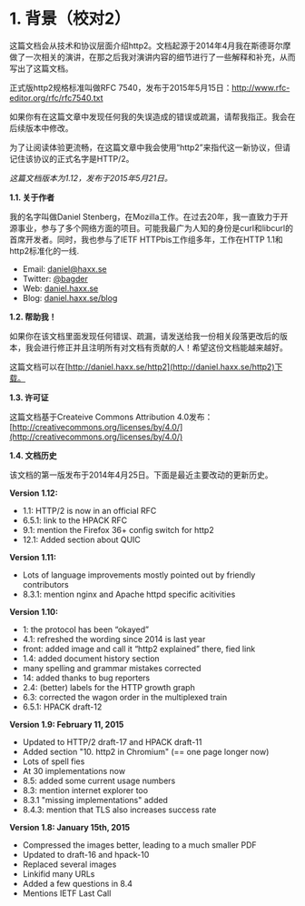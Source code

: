 # 1. 背景（校对2）

这篇文档会从技术和协议层面介绍http2。文档起源于2014年4月我在斯德哥尔摩做了一次相关的演讲，在那之后我对演讲内容的细节进行了一些解释和补充，从而写出了这篇文档。

正式版http2规格标准叫做RFC 7540，发布于2015年5月15日：http://www.rfc-editor.org/rfc/rfc7540.txt

如果你有在这篇文章中发现任何我的失误造成的错误或疏漏，请帮我指正。我会在后续版本中修改。

为了让阅读体验更流畅，在这篇文章中我会使用“http2”来指代这一新协议，但请记住该协议的正式名字是HTTP/2。

*这篇文档版本为1.12，发布于2015年5月21日。*

**1.1. 关于作者**

我的名字叫做Daniel Stenberg，在Mozilla工作。在过去20年，我一直致力于开源事业，参与了多个网络方面的项目。可能我最广为人知的身份是curl和libcurl的首席开发者。同时，我也参与了IETF HTTPbis工作组多年，工作在HTTP 1.1和http2标准化的一线.

  * Email: daniel@haxx.se
  * Twitter: [@bagder](https://twitter.com/bagder)
  * Web: [daniel.haxx.se](http://daniel.haxx.se/)
  * Blog: [daniel.haxx.se/blog](http://daniel.haxx.se/blog/)


**1.2. 帮助我！**

如果你在该文档里面发现任何错误、疏漏，请发送给我一份相关段落更改后的版本，我会进行修正并且注明所有对文档有贡献的人！希望这份文档能越来越好。

这篇文档可以在[http://daniel.haxx.se/http2](http://daniel.haxx.se/http2)下载。

**1.3. 许可证**

这篇文档基于Createive Commons Attribution 4.0发布： [http://creativecommons.org/licenses/by/4.0/](http://creativecommons.org/licenses/by/4.0/)

**1.4. 文档历史**

该文档的第一版发布于2014年4月25日。下面是最近主要改动的更新历史。

**Version 1.12:**
* 1.1: HTTP/2 is now in an official RFC
* 6.5.1: link to the HPACK RFC
* 9.1: mention the Firefox 36+ config switch for http2
* 12.1: Added section about QUIC

**Version 1.11:**
* Lots of language improvements mostly pointed out by friendly contributors
* 8.3.1: mention nginx and Apache httpd specific acitivities

**Version 1.10:**
* 1: the protocol has been “okayed”
* 4.1: refreshed the wording since 2014 is last year
* front: added image and call it “http2 explained” there, fied link
* 1.4: added document history section
* many spelling and grammar mistakes corrected
* 14: added thanks to bug reporters
* 2.4: (better) labels for the HTTP growth graph
* 6.3: corrected the wagon order in the multiplexed train
* 6.5.1: HPACK draft-12

**Version 1.9: February 11, 2015**
* Updated to HTTP/2 draft-17 and HPACK draft-11
* Added section "10. http2 in Chromium" (== one page longer now)
* Lots of spell fies
* At 30 implementations now
* 8.5: added some current usage numbers
* 8.3: mention internet explorer too
* 8.3.1 "missing implementations" added
* 8.4.3: mention that TLS also increases success rate

**Version 1.8: January 15th, 2015**
* Compressed the images better, leading to a much smaller PDF
* Updated to draft-16 and hpack-10
* Replaced several images
* Linkifid many URLs
* Added a few questions in 8.4
* Mentions IETF Last Call

<!-- Review备注：这一章翻译已经没有明显问题。 -->
